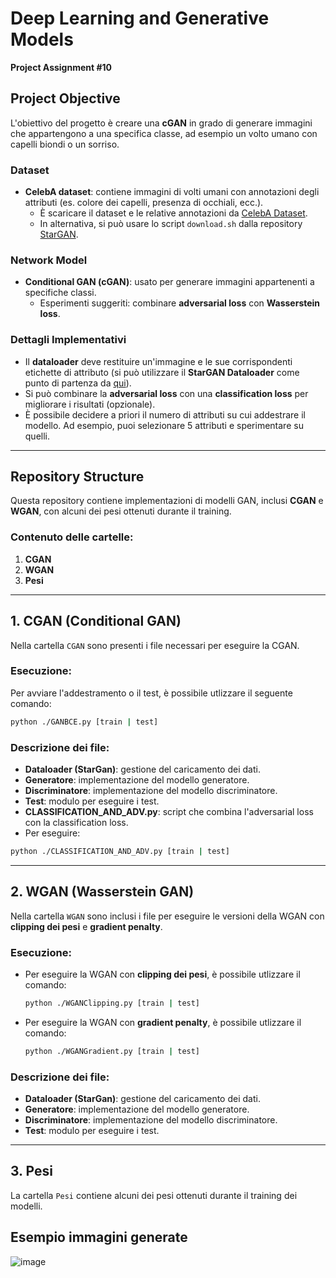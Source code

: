 
# Deep Learning and Generative Models  
**Project Assignment #10**

## Project Objective  
L'obiettivo del progetto è creare una **cGAN** in grado di generare immagini che appartengono a una specifica classe, ad esempio un volto umano con capelli biondi o un sorriso.

### Dataset  
- **CelebA dataset**: contiene immagini di volti umani con annotazioni degli attributi (es. colore dei capelli, presenza di occhiali, ecc.).
  - È scaricare il dataset e le relative annotazioni da [CelebA Dataset](https://mmlab.ie.cuhk.edu.hk/projects/CelebA.html).
  - In alternativa, si può usare lo script `download.sh` dalla repository [StarGAN](https://github.com/yunjey/stargan).

### Network Model  
- **Conditional GAN (cGAN)**: usato per generare immagini appartenenti a specifiche classi.
  - Esperimenti suggeriti: combinare **adversarial loss** con **Wasserstein loss**.
  
### Dettagli Implementativi  
- Il **dataloader** deve restituire un'immagine e le sue corrispondenti etichette di attributo (si può utilizzare il **StarGAN Dataloader** come punto di partenza da [qui](https://github.com/yunjey/stargan)).
- Si può combinare la **adversarial loss** con una **classification loss** per migliorare i risultati (opzionale).
- È possibile decidere a priori il numero di attributi su cui addestrare il modello. Ad esempio, puoi selezionare 5 attributi e sperimentare su quelli.

---

## Repository Structure

Questa repository contiene implementazioni di modelli GAN, inclusi **CGAN** e **WGAN**, con alcuni dei pesi ottenuti durante il training.

### Contenuto delle cartelle:
1. **CGAN**
2. **WGAN**
3. **Pesi**

---

## 1. CGAN (Conditional GAN)

Nella cartella `CGAN` sono presenti i file necessari per eseguire la CGAN.

### Esecuzione:
Per avviare l'addestramento o il test, è possibile utlizzare il seguente comando:

```bash
python ./GANBCE.py [train | test]
```

### Descrizione dei file:
- **Dataloader (StarGan)**: gestione del caricamento dei dati.
- **Generatore**: implementazione del modello generatore.
- **Discriminatore**: implementazione del modello discriminatore.
- **Test**: modulo per eseguire i test.
- **CLASSIFICATION_AND_ADV.py**: script che combina l'adversarial loss con la classification loss.
- Per eseguire:

```bash
python ./CLASSIFICATION_AND_ADV.py [train | test]
```

---

## 2. WGAN (Wasserstein GAN)

Nella cartella `WGAN` sono inclusi i file per eseguire le versioni della WGAN con **clipping dei pesi** e **gradient penalty**.

### Esecuzione:
- Per eseguire la WGAN con **clipping dei pesi**, è possibile utlizzare il comando:

  ```bash
  python ./WGANClipping.py [train | test]
  ```

- Per eseguire la WGAN con **gradient penalty**, è possibile utlizzare il comando:

  ```bash
  python ./WGANGradient.py [train | test]
  ```

### Descrizione dei file:
- **Dataloader (StarGan)**: gestione del caricamento dei dati.
- **Generatore**: implementazione del modello generatore.
- **Discriminatore**: implementazione del modello discriminatore.
- **Test**: modulo per eseguire i test.

---

## 3. Pesi

La cartella `Pesi` contiene alcuni dei pesi ottenuti durante il training dei modelli.

## Esempio immagini generate
![image](https://github.com/user-attachments/assets/95824ad6-f059-43bf-be50-103fa9e2c304)



